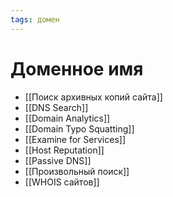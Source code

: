 ```yaml
---
tags: домен
---
```


# Доменное имя

- [[Поиск архивных копий сайта]]
- [[DNS Search]]
- [[Domain Analytics]]
- [[Domain Typo Squatting]]
- [[Examine for Services]]
- [[Host Reputation]]
- [[Passive DNS]]
- [[Произвольный поиск]]
- [[WHOIS сайтов]]